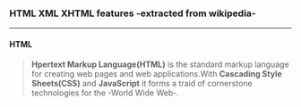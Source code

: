 ### HTML XML XHTML features -extracted from wikipedia-
---
#### HTML 
> **Hpertext Markup Language(HTML)** is the standard markup language for creating web pages
> and web applications.With **Cascading Style Sheets(CSS)** and **JavaScript** it forms a 
> traid of cornerstone technologies for the -World Wide Web-.
